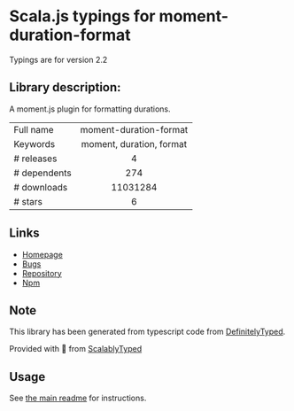 
# Scala.js typings for moment-duration-format

Typings are for version 2.2

## Library description:
A moment.js plugin for formatting durations.

|                    |                 |
| ------------------ | :-------------: |
| Full name          | moment-duration-format |
| Keywords           | moment, duration, format |
| # releases         | 4 |
| # dependents       | 274 |
| # downloads        | 11031284 |
| # stars            | 6 |

## Links
- [Homepage](https://github.com/jsmreese/moment-duration-format)
- [Bugs](https://github.com/jsmreese/moment-duration-format/issues)
- [Repository](https://github.com/jsmreese/moment-duration-format)
- [Npm](https://www.npmjs.com/package/moment-duration-format)
    


## Note
This library has been generated from typescript code from [DefinitelyTyped](https://definitelytyped.org).

Provided with :purple_heart: from [ScalablyTyped](https://github.com/oyvindberg/ScalablyTyped)

## Usage
See [the main readme](../../readme.md) for instructions.


